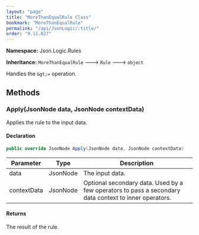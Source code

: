 ```yaml
---
layout: "page"
title: "MoreThanEqualRule Class"
bookmark: "MoreThanEqualRule"
permalink: "/api/JsonLogic/:title/"
order: "9.11.027"
---
```

**Namespace:** Json.Logic.Rules

**Inheritance:**
`MoreThanEqualRule`
 🡒 
`Rule`
 🡒 
`object`

Handles the `&gt;=` operation.

## Methods

### Apply(JsonNode data, JsonNode contextData)

Applies the rule to the input data.

#### Declaration

```c#
public override JsonNode Apply(JsonNode data, JsonNode contextData)
```

| Parameter | Type | Description |
|---|---|---|
| data | JsonNode | The input data. |
| contextData | JsonNode | Optional secondary data.  Used by a few operators to pass a secondary<br>    data context to inner operators. |


#### Returns

The result of the rule.

